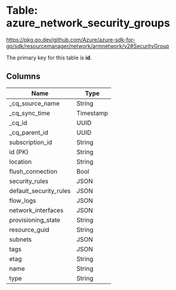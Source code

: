 # Table: azure_network_security_groups

https://pkg.go.dev/github.com/Azure/azure-sdk-for-go/sdk/resourcemanager/network/armnetwork/v2#SecurityGroup

The primary key for this table is **id**.



## Columns
| Name          | Type          |
| ------------- | ------------- |
|_cq_source_name|String|
|_cq_sync_time|Timestamp|
|_cq_id|UUID|
|_cq_parent_id|UUID|
|subscription_id|String|
|id (PK)|String|
|location|String|
|flush_connection|Bool|
|security_rules|JSON|
|default_security_rules|JSON|
|flow_logs|JSON|
|network_interfaces|JSON|
|provisioning_state|String|
|resource_guid|String|
|subnets|JSON|
|tags|JSON|
|etag|String|
|name|String|
|type|String|